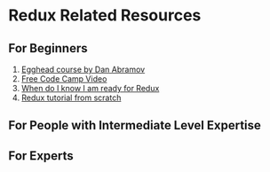 # Redux Related Resources

## For Beginners

1.  [Egghead course by Dan Abramov](https://egghead.io/courses/getting-started-with-redux)
2. [Free Code Camp Video](https://www.youtube.com/watch?v=9fHQI-dt7QU)
3. [When do I know I am ready for Redux](https://medium.com/dailyjs/when-do-i-know-im-ready-for-redux-f34da253c85f)
4. [Redux tutorial from scratch](https://appdividend.com/2017/08/23/redux-tutorial-example-scratch/)

## For People with Intermediate Level Expertise

## For Experts
